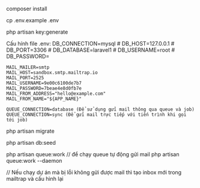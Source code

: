 composer install

cp .env.example .env

php artisan key:generate

Cấu hính file .env:
    DB_CONNECTION=mysql
    # DB_HOST=127.0.0.1
    # DB_PORT=3306
    # DB_DATABASE=laravel1
    # DB_USERNAME=root
    # DB_PASSWORD=

    MAIL_MAILER=smtp
    MAIL_HOST=sandbox.smtp.mailtrap.io
    MAIL_PORT=2525
    MAIL_USERNAME=9e00c6100de7b7
    MAIL_PASSWORD=7beae4e8d0fb7e
    MAIL_FROM_ADDRESS="hello@example.com"
    MAIL_FROM_NAME="${APP_NAME}"

    QUEUE_CONNECTION=database (Để sử dụng gửi mail thông qua queue và job)
    QUEUE_CONNECTION=sync (Để gửi mail trực tiếp với tiến trình khi gọi tới job)


php artisan migrate

php artisan db:seed


php artisan queue:work // để chạy queue tự động gửi mail
php artisan queue:work --daemon

// Nếu chạy dự án mà bị lỗi không gửi được mail thì tạo inbox mới trong mailtrap và cấu hình lại